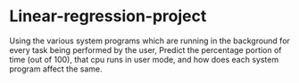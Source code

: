 # Linear-regression-project
Using the various  system programs which are running in the background for every task being performed by the  user, Predict the percentage portion of time (out of 100), that cpu runs in user mode, and  how does each system program affect the same.
